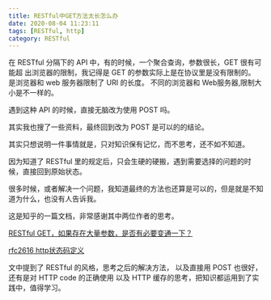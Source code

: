 ```yaml
---
title: RESTful中GET方法太长怎么办
date: 2020-08-04 11:23:11
tags: [RESTful, http]
category: RESTful
---
```


在 RESTful 分隔下的 API 中，有的时候，一个聚合查询，参数很长，GET 很有可能超
出浏览器的限制，我记得是 GET 的参数实际上是在协议里是没有限制的。 是浏览器和 web 服务器限制了 URI 的长度。
不同的浏览器和 Web服务器,限制大小是不一样的。

遇到这种 API 的时候，直接无脑改为使用 POST 吗。

其实我也搜了一些资料，最终回到改为 POST 是可以的的结论。

其实只想说明一件事情就是，只对知识保有记忆，而不思考，还不如不知道。

因为知道了 RESTful 里的规定后，只会生硬的硬搬，遇到需要选择的问题的时候，直接回到原始状态。

很多时候，或者解决一个问题，我知道最终的方法也还算是可以的，但是就是不知道为什么，也没有人告诉我。
<!--more -->


这是知乎的一篇文档，非常感谢其中两位作者的思考。

[RESTful GET，如果存在大量参数，是否有必要变通一下？](https://www.zhihu.com/question/36706936)

[rfc2616 http状态码定义](https://tools.ietf.org/html/rfc2616#section-10.2.2)

文中提到了 RESTful 的风格，思考之后的解决方法， 以及直接用 POST 也很好， 还有是对 HTTP code 的正确使用
以及 HTTP 缓存的思考，把知识都运用到了实践中，值得学习。








